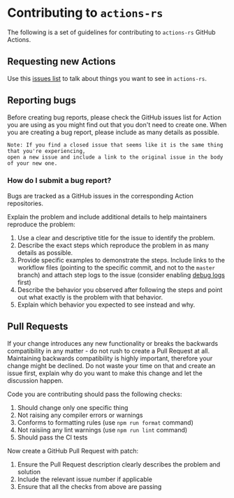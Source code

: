 # Contributing to `actions-rs`

The following is a set of guidelines for contributing to `actions-rs` GitHub Actions.

## Requesting new Actions

Use this [issues list](https://github.com/actions-rs/meta/issues) to talk about things you want to see in `actions-rs`.

## Reporting bugs

Before creating bug reports, please check the GitHub issues list for Action you are using
as you might find out that you don't need to create one.
When you are creating a bug report, please include as many details as possible.

    Note: If you find a closed issue that seems like it is the same thing that you're experiencing,
    open a new issue and include a link to the original issue in the body of your new one.

### How do I submit a bug report?

Bugs are tracked as a GitHub issues in the corresponding Action repositories.

Explain the problem and include additional details to help maintainers reproduce the problem:

 1. Use a clear and descriptive title for the issue to identify the problem.
 2. Describe the exact steps which reproduce the problem in as many details as possible.
 3. Provide specific examples to demonstrate the steps.
    Include links to the workflow files (pointing to the specific commit, and not to the `master` branch) and
    attach step logs to the issue (consider enabling [debug logs](https://github.com/actions/toolkit/blob/master/docs/action-debugging.md) first)
 4. Describe the behavior you observed after following the steps and point out what exactly is the problem with that behavior.
 5. Explain which behavior you expected to see instead and why.

## Pull Requests

If your change introduces any new functionality or breaks the backwards compatibility in any matter -
do not rush to create a Pull Request at all.\
Maintaining backwards compatibility is highly important, therefore your change might be declined.
Do not waste your time on that and create an issue first,
explain why do you want to make this change and let the discussion happen.

Code you are contributing should pass the following checks:

1. Should change only one specific thing
2. Not raising any compiler errors or warnings
3. Conforms to formatting rules (use `npm run format` command)
4. Not raisiing any lint warnings (use `npm run lint` command)
5. Should pass the CI tests

Now create a GitHub Pull Request with patch:

1. Ensure the Pull Request description clearly describes the problem and solution
2. Include the relevant issue number if applicable
3. Ensure that all the checks from above are passing
